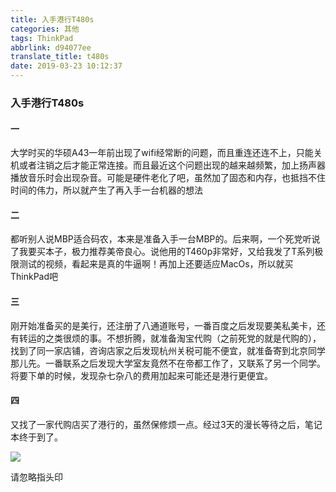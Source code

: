 ```yaml
---
title: 入手港行T480s
categories: 其他
tags: ThinkPad
abbrlink: d94077ee
translate_title: t480s
date: 2019-03-23 10:12:37
---
```


### 入手港行T480s

#### 一

大学时买的华硕A43一年前出现了wifi经常断的问题，而且重连还连不上，只能关机或者注销之后才能正常连接。而且最近这个问题出现的越来越频繁，加上扬声器播放音乐时会出现杂音。可能是硬件老化了吧，虽然加了固态和内存，也抵挡不住时间的伟力，所以就产生了再入手一台机器的想法

#### 二

都听别人说MBP适合码农，本来是准备入手一台MBP的。后来啊，一个死党听说了我要买本子，极力推荐美帝良心。说他用的T460p非常好，又给我发了T系列极限测试的视频，看起来是真的牛逼啊！再加上还要适应MacOs，所以就买ThinkPad吧

#### 三

刚开始准备买的是美行，还注册了八通道账号，一番百度之后发现要美私美卡，还有转运的之类很烦的事。不想折腾，就准备淘宝代购（之前死党的就是代购的），找到了同一家店铺，咨询店家之后发现杭州关税可能不便宜，就准备寄到北京同学那儿先。一番联系之后发现大学室友竟然不在帝都工作了，又联系了另一个同学。将要下单的时候，发现杂七杂八的费用加起来可能还是港行更便宜。

#### 四

又找了一家代购店买了港行的，虽然保修烦一点。经过3天的漫长等待之后，笔记本终于到了。

![](https://wx1.sinaimg.cn/mw690/8d2ab563ly1g1cju9nbumj21hc0u0wgl.jpg)

请忽略指头印